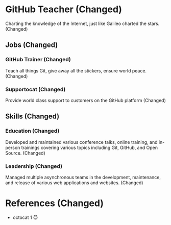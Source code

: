 
# GitHub Teacher (Changed)

Charting the knowledge of the Internet, just like Galileo charted the stars. (Changed)

## Jobs (Changed)

### GitHub Trainer (Changed)

Teach all things Git, give away all the stickers, ensure world peace. (Changed)

### Supportocat (Changed)

Provide world class support to customers on the GitHub platform (Changed)

## Skills (Changed)

### Education (Changed)

Developed and maintained various conference talks, online training, and in-person trainings covering various topics including Git, GitHub, and Open Source. (Changed)

### Leadership (Changed)

Managed multiple asynchronous teams in the development, maintenance, and release of various web applications and websites. (Changed)

# References (Changed)

* octocat 1 😈

